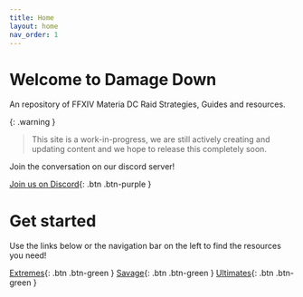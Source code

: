 ```yaml
---
title: Home
layout: home
nav_order: 1
---
```


# Welcome to Damage Down
An repository of FFXIV Materia DC Raid Strategies, Guides and resources.

{: .warning }
> This site is a work-in-progress, we are still actively creating and updating content and we hope to release this completely soon.

Join the conversation on our discord server!

[Join us on Discord](https://discord.gg/zxYJ9HMdCZ){: .btn .btn-purple }

# Get started

Use the links below or the navigation bar on the left to find the resources you need!

[Extremes](/Extreme){: .btn .btn-green }
[Savage](/Savage){: .btn .btn-green }
[Ultimates](http://example.com/){: .btn .btn-green }